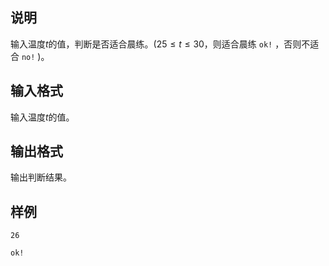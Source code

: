 <h2>说明</h2>

输入温度$t$的值，判断是否适合晨练。($25≤t≤30$，则适合晨练 `ok!` ，否则不适合 `no!` )。

<h2>输入格式</h2>

输入温度$t$的值。

<h2>输出格式</h2>

输出判断结果。

<h2>样例</h2>
<pre><code class="language-input1">26</code></pre><pre><code class="language-output1">ok!</code></pre>


